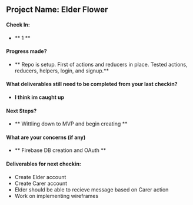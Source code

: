 ## Project Name: Elder Flower

#### Check In:

- ** 1 **

#### Progress made?

- ** Repo is setup. First of actions and reducers in place. Tested actions, reducers, helpers, login, and signup.**

#### What deliverables still need to be completed from your last checkin?

- **I think im caught up**

#### Next Steps?

- ** Wittling down to MVP and begin creating **

#### What are your concerns (if any)

- ** Firebase DB creation and OAuth **

#### Deliverables for next checkin:

- Create Elder account
- Create Carer account
- Elder should be able to recieve message based on Carer action
- Work on implementing wireframes
